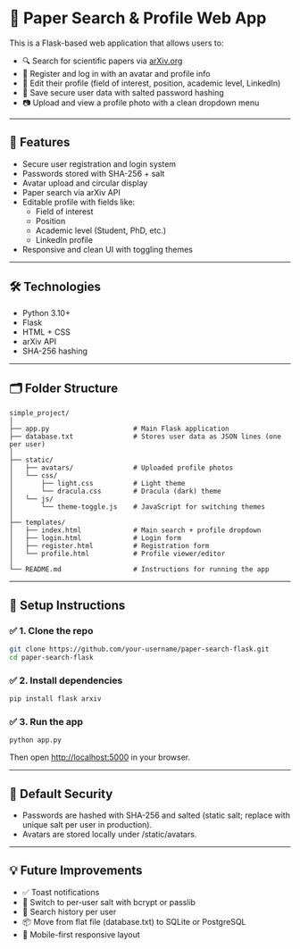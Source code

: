 # 🧠 Paper Search & Profile Web App

This is a Flask-based web application that allows users to:

- 🔍 Search for scientific papers via [arXiv.org](https://arxiv.org)
- 👤 Register and log in with an avatar and profile info
- 📝 Edit their profile (field of interest, position, academic level, LinkedIn)
- 🧾 Save secure user data with salted password hashing
- 📷 Upload and view a profile photo with a clean dropdown menu

---

## 🚀 Features

- Secure user registration and login system
- Passwords stored with SHA-256 + salt
- Avatar upload and circular display
- Paper search via arXiv API
- Editable profile with fields like:
  - Field of interest
  - Position
  - Academic level (Student, PhD, etc.)
  - LinkedIn profile
- Responsive and clean UI with toggling themes

---

## 🛠️ Technologies

- Python 3.10+
- Flask
- HTML + CSS
- arXiv API
- SHA-256 hashing

---

## 🗂️ Folder Structure
```
simple_project/
│
├── app.py                     # Main Flask application
├── database.txt               # Stores user data as JSON lines (one per user)
│
├── static/
│   ├── avatars/               # Uploaded profile photos
│   └── css/
│       ├── light.css          # Light theme
│       └── dracula.css        # Dracula (dark) theme
│   └── js/
│       └── theme-toggle.js    # JavaScript for switching themes
│
├── templates/
│   ├── index.html             # Main search + profile dropdown
│   ├── login.html             # Login form
│   ├── register.html          # Registration form
│   └── profile.html           # Profile viewer/editor
│
└── README.md                  # Instructions for running the app

```

---

## 🧪 Setup Instructions

### ✅ 1. Clone the repo

```bash
git clone https://github.com/your-username/paper-search-flask.git
cd paper-search-flask
```

### ✅ 2. Install dependencies
```bash
pip install flask arxiv
```

### ✅ 3. Run the app
```bash
python app.py
```

Then open [http://localhost:5000](http://localhost:5000) in your browser.

---

## 🔐 Default Security
- Passwords are hashed with SHA-256 and salted (static salt; replace with unique salt per user in production).
- Avatars are stored locally under /static/avatars.

---

## 💡 Future Improvements
- ✅ Toast notifications
- 🔐 Switch to per-user salt with bcrypt or passlib
- 🧠 Search history per user
- 📦 Move from flat file (database.txt) to SQLite or PostgreSQL
- 📱 Mobile-first responsive layout
